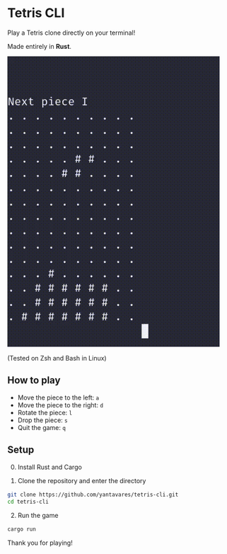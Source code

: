 # Tetris CLI

Play a Tetris clone directly on your terminal!

Made entirely in **Rust**.

![Tetris CLI](assets/tetris-cli.gif)

(Tested on Zsh and Bash in Linux)

## How to play

- Move the piece to the left: `a`
- Move the piece to the right: `d`
- Rotate the piece: `l`
- Drop the piece: `s`
- Quit the game: `q`

## Setup

0. Install Rust and Cargo

1. Clone the repository and enter the directory

```bash
git clone https://github.com/yantavares/tetris-cli.git
cd tetris-cli
```

2. Run the game

```bash
cargo run
```

Thank you for playing!
